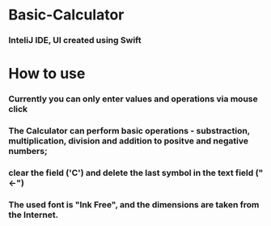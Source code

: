 # Basic-Calculator
### InteliJ IDE, UI created using Swift

# How to use
### Currently you can only enter values and operations via mouse click
### The Calculator can perform basic operations - substraction, multiplication, division and addition to positve and negative numbers;
### clear the field ('C') and delete the last symbol in the text field ("<-")
### The used font is  "Ink Free", and the dimensions are taken from the Internet.
